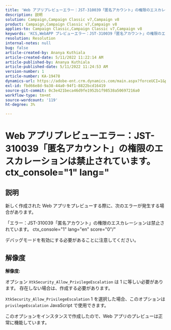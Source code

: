 ```yaml
---
title: 'Web アプリプレビューエラー：JST-310039「匿名アカウント」の権限のエスカレーションは禁止されています。 ctx_console="1" lang="'
description: 説明
solution: Campaign,Campaign Classic v7,Campaign v8
product: Campaign,Campaign Classic v7,Campaign v8
applies-to: Campaign Classic,Campaign Classic v7,Campaign v8
keywords: 'KCS,WebAPP プレビューエラー：JST-310039「匿名アカウント」の権限のエスカレーションは禁止されています。 ctx_console="1" lang="'
resolution: Resolution
internal-notes: null
bug: false
article-created-by: Ananya Kuthiala
article-created-date: 5/11/2022 11:22:14 AM
article-published-by: Ananya Kuthiala
article-published-date: 5/11/2022 11:24:53 AM
version-number: 1
article-number: KA-19478
dynamics-url: https://adobe-ent.crm.dynamics.com/main.aspx?forceUCI=1&pagetype=entityrecord&etn=knowledgearticle&id=d8560f95-1cd1-ec11-a7b5-0022480a8e40
exl-id: fbd66e8d-9a38-44a0-94f1-8822bcd16419
source-git-commit: 0c3e421beca46d9fe1952b1f98538a50697216a0
workflow-type: tm+mt
source-wordcount: '119'
ht-degree: 3%

---
```


# Web アプリプレビューエラー：JST-310039「匿名アカウント」の権限のエスカレーションは禁止されています。 ctx_console=&quot;1&quot; lang=&quot;

## 説明


新しく作成された Web アプリをプレビューする際に、次のエラーが発生する場合があります。

「エラー：JST-310039「匿名アカウント」の権限のエスカレーションは禁止されています。 ctx_console=&quot;1&quot; lang=&quot;en&quot; score=&quot;0&quot;/&quot;

デバッグモードを有効にする必要があることに注意してください。


## 解像度


<b>解像度:</b>

オプション `XtkSecurity_Allow_PrivilegeEscalation` は 1 に等しい必要があります。 存在しない場合は、作成する必要があります。

`XtkSecurity_Allow_PrivilegeEscalation` 1 を選択した場合、このオプションは `privilegeEscalation` JavaScript で使用できます。

このオプションをインスタンスで作成したので、Web アプリのプレビューは正常に機能しています。
